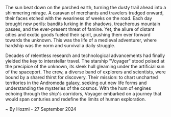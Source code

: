 
The sun beat down on the parched earth, turning the dusty trail ahead into a shimmering mirage.  A caravan of merchants and travelers trudged onward, their faces etched with the weariness of weeks on the road. Each day brought new perils: bandits lurking in the shadows, treacherous mountain passes, and the ever-present threat of famine. Yet, the allure of distant cities and exotic goods fueled their spirit, pushing them ever forward towards the unknown. This was the life of a medieval adventurer, where hardship was the norm and survival a daily struggle.

Decades of relentless research and technological advancements had finally yielded the key to interstellar travel.  The starship "Voyager" stood poised at the precipice of the unknown, its sleek hull gleaming under the artificial sun of the spaceport.  The crew, a diverse band of explorers and scientists, were bound by a shared thirst for discovery.  Their mission: to chart uncharted territories in the Andromeda galaxy, seeking out new life forms and understanding the mysteries of the cosmos. With the hum of engines echoing through the ship's corridors, Voyager embarked on a journey that would span centuries and redefine the limits of human exploration. 

~ By Hozmi - 27 September 2024

